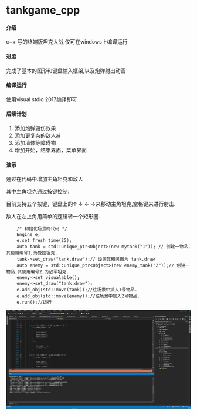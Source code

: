 # tankgame_cpp

#### 介绍
c++ 写的终端版坦克大战,仅可在windows上编译运行

#### 进度
完成了基本的图形和键盘输入框架,以及炮弹射出动画
#### 编译运行
使用visual stdio 2017编译即可

#### 后续计划
1. 添加炮弹毁伤效果
2. 添加更复杂的敌人ai
3. 添加墙体等障碍物
4. 增加开始，结束界面，菜单界面


#### 演示

通过在代码中增加主角坦克和敌人

其中主角坦克通过按键控制:

目前支持五个按键，键盘上的↑ ↓ ← →来移动主角坦克,空格键来进行射击.

敌人在左上角用简单的逻辑转一个矩形圈.

```
	/* 初始化场景的代码 */
	Engine e;
	e.set_fresh_time(25);
	auto tank = std::unique_ptr<Object>(new mytank("1")); // 创建一物品,其使用编号1,为受控坦克.
	tank->set_draw("tank.draw");// 设置其精灵图为 tank.draw
	auto enemy = std::unique_ptr<Object>(new enemy_tank("2"));// 创建一物品,其使用编号2,为敌军坦克.
	enemy->set_visualable();
	enemy->set_draw("tank.draw");
	e.add_obj(std::move(tank));//往场景中插入1号物品.
	e.add_obj(std::move(enemy));//往场景中加入2号物品.
	e.run();//运行
```
![showcase](https://github.com/hfh1999/tankgame_cpp_refactoring/blob/master/showcase-back.gif)

